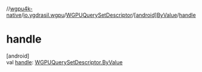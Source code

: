 //[wgpu4k-native](../../../../index.md)/[io.ygdrasil.wgpu](../../index.md)/[WGPUQuerySetDescriptor](../index.md)/[[android]ByValue](index.md)/[handle](handle.md)

# handle

[android]\
val [handle](handle.md): [WGPUQuerySetDescriptor.ByValue](../../../io.ygdrasil.wgpu.android/-w-g-p-u-query-set-descriptor/-by-value/index.md)
